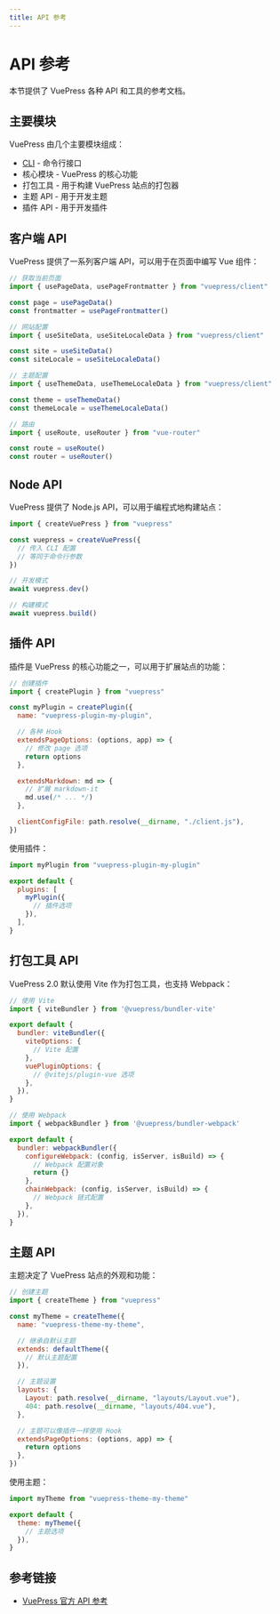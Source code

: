 ```yaml
---
title: API 参考
---
```


# API 参考

本节提供了 VuePress 各种 API 和工具的参考文档。

## 主要模块

VuePress 由几个主要模块组成：

- [CLI](./cli.md) - 命令行接口
- 核心模块 - VuePress 的核心功能
- 打包工具 - 用于构建 VuePress 站点的打包器
- 主题 API - 用于开发主题
- 插件 API - 用于开发插件

## 客户端 API

VuePress 提供了一系列客户端 API，可以用于在页面中编写 Vue 组件：

```js
// 获取当前页面
import { usePageData, usePageFrontmatter } from "vuepress/client"

const page = usePageData()
const frontmatter = usePageFrontmatter()

// 网站配置
import { useSiteData, useSiteLocaleData } from "vuepress/client"

const site = useSiteData()
const siteLocale = useSiteLocaleData()

// 主题配置
import { useThemeData, useThemeLocaleData } from "vuepress/client"

const theme = useThemeData()
const themeLocale = useThemeLocaleData()

// 路由
import { useRoute, useRouter } from "vue-router"

const route = useRoute()
const router = useRouter()
```

## Node API

VuePress 提供了 Node.js API，可以用于编程式地构建站点：

```js
import { createVuePress } from "vuepress"

const vuepress = createVuePress({
  // 传入 CLI 配置
  // 等同于命令行参数
})

// 开发模式
await vuepress.dev()

// 构建模式
await vuepress.build()
```

## 插件 API

插件是 VuePress 的核心功能之一，可以用于扩展站点的功能：

```js
// 创建插件
import { createPlugin } from "vuepress"

const myPlugin = createPlugin({
  name: "vuepress-plugin-my-plugin",

  // 各种 Hook
  extendsPageOptions: (options, app) => {
    // 修改 page 选项
    return options
  },

  extendsMarkdown: md => {
    // 扩展 markdown-it
    md.use(/* ... */)
  },

  clientConfigFile: path.resolve(__dirname, "./client.js"),
})
```

使用插件：

```js
import myPlugin from "vuepress-plugin-my-plugin"

export default {
  plugins: [
    myPlugin({
      // 插件选项
    }),
  ],
}
```

## 打包工具 API

VuePress 2.0 默认使用 Vite 作为打包工具，也支持 Webpack：

```js
// 使用 Vite
import { viteBundler } from '@vuepress/bundler-vite'

export default {
  bundler: viteBundler({
    viteOptions: {
      // Vite 配置
    },
    vuePluginOptions: {
      // @vitejs/plugin-vue 选项
    },
  }),
}

// 使用 Webpack
import { webpackBundler } from '@vuepress/bundler-webpack'

export default {
  bundler: webpackBundler({
    configureWebpack: (config, isServer, isBuild) => {
      // Webpack 配置对象
      return {}
    },
    chainWebpack: (config, isServer, isBuild) => {
      // Webpack 链式配置
    },
  }),
}
```

## 主题 API

主题决定了 VuePress 站点的外观和功能：

```js
// 创建主题
import { createTheme } from "vuepress"

const myTheme = createTheme({
  name: "vuepress-theme-my-theme",

  // 继承自默认主题
  extends: defaultTheme({
    // 默认主题配置
  }),

  // 主题设置
  layouts: {
    Layout: path.resolve(__dirname, "layouts/Layout.vue"),
    404: path.resolve(__dirname, "layouts/404.vue"),
  },

  // 主题可以像插件一样使用 Hook
  extendsPageOptions: (options, app) => {
    return options
  },
})
```

使用主题：

```js
import myTheme from "vuepress-theme-my-theme"

export default {
  theme: myTheme({
    // 主题选项
  }),
}
```

## 参考链接

- [VuePress 官方 API 参考](https://v2.vuepress.vuejs.org/zh/reference/config.html)
